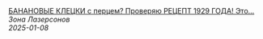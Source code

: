 <!--2025-01-08 10:00:44-->
<div class="yb">
  <a class="nodecor" href="/posts.html?eda/bananovye_klecki_s_percem_proveryaju_recept_1929_goda_eto_sedobno">
    <img class="preview" data-videoid="fuDp45k1GjQ" src="https://i3.ytimg.com/vi/fuDp45k1GjQ/hqdefault.jpg" align="middle" alt="">
  </a>
  <div class="inlbl text">
    <a class="nodecor" href="/posts.html?eda/bananovye_klecki_s_percem_proveryaju_recept_1929_goda_eto_sedobno">БАНАНОВЫЕ КЛЕЦКИ с перцем? Проверяю РЕЦЕПТ 1929 ГОДА! Это...</a><br>
    <i class="smaller2">Зона Лазерсoнов</i><br>
    <i class="smaller3">2025-01-08</i>
  </div>
</div>
